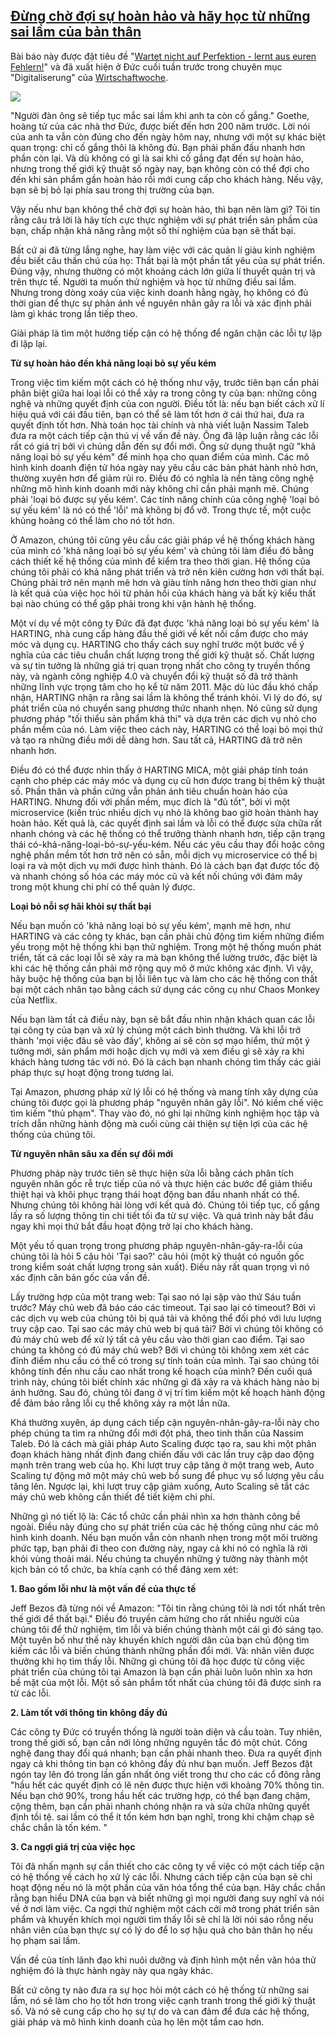 ##  [Đừng chờ đợi sự hoàn hảo và hãy học từ những sai lầm của bản thân](/2017/06/stop-waiting-for-perfection.html)


Bài báo này được đặt tiêu đề "[Wartet nicht auf Perfektion - lernt aus euren Fehlern!](http://www.wiwo.de/erfolg/management/digitalisierung-wartet-nicht-auf-perfektion-lernt-aus-euren-fehlern/19955856.html)" và đã xuất hiện ở Đức cuối tuần trước trong chuyên mục "Digitaliserung"
của [Wirtschaftwoche](http://www.wiwo.de).

![](broken-car.jpg)

"Người đàn ông sẽ tiếp tục mắc sai lầm khi anh ta còn cố gắng." Goethe, hoàng tử của các nhà thơ Đức, được biết đến hơn 200 năm trước.
Lời nói của anh ta vẫn còn đúng cho đến ngày hôm nay, nhưng
với một sự khác biệt quan trọng: chỉ cố gắng thôi là không đủ. Bạn phải phấn đấu
nhanh hơn phần còn lại. Và dù không có gì là sai khi cố gắng đạt đến sự hoàn hảo, nhưng trong thế giới kỹ thuật số ngày nay,
bạn không còn có thể đợi cho đến khi sản phẩm gần hoàn hảo rồi mới cung cấp cho khách hàng. Nếu vậy, bạn sẽ bị bỏ lại phía sau trong thị trường của bạn.

Vậy nếu như bạn không thể chờ đợi sự hoàn hảo, thì bạn nên làm gì? Tôi tin rằng câu trả lời là hãy tích cực thực nghiệm với sự phát triển sản phầm của bạn,
chấp nhận khả năng rằng một số thí nghiệm của bạn sẽ thất bại.

Bất cứ ai đã từng lắng nghe, hay làm việc với các quản lí giàu kinh nghiệm đều biết câu thần chú của họ: Thất bại là một phần tất yêu của sự phát triển.
Đúng vậy, nhưng thường có một khoảng cách lớn giữa lí thuyết quản trị và trên thực tế. Người ta muốn thử nghiệm và học từ những điều sai lầm. Nhưng
trong dòng xoáy của việc kinh doanh hằng ngày, họ không có đủ thời gian để thực sự phản ánh về nguyên nhân gây ra lỗi và xác định phải làm gì khác
trong lần tiếp theo.

Giải pháp là tìm một hướng tiếp cận có hệ thống để ngăn chặn các lỗi tự lặp đi lặp lại.

**Từ sự hoàn hảo đến khả năng loại bỏ sự yếu kém**

Trong việc tìm kiếm một cách có hệ thống như vậy, trước tiên bạn cần phải phân biệt giữa hai loại lỗi có thể xảy ra trong công ty của bạn:
những công nghệ và những quyết định của con người. Điều tốt là: nếu bạn biết cách xử lí hiệu quả với cái đầu tiên, bạn có thể sẽ làm tốt hơn
ở cái thứ hai, đưa ra quyết định tốt hơn. Nhà toán học tài chính và nhà viết luận Nassim Taleb đưa ra một cách tiếp cận thú vị về vấn đề này.
Ông đã lập luận rằng các lỗi rất có giá trị bởi vì chúng dẫn đến sự đổi mới. Ông sử dụng thuật ngữ "khả năng loại bỏ sự yếu kém" để minh họa cho quan điểm của mình.
Các mô hình kinh doanh điện tử hóa ngày nay yêu cầu các bản phát hành nhỏ hơn, thường xuyên hơn để giảm rủi ro. Điều đó có nghĩa là nền tảng công nghệ
những mô hình kinh doanh mới này không chỉ cần phải mạnh mẽ. Chúng phải 'loại bỏ được sự yếu kém'.
Các tính năng chính của công nghệ 'loại bỏ sự yếu kém' là nó có thể 'lỗi' mà không bị đổ vỡ.
Trong thực tế, một cuộc khủng hoảng có thể làm cho nó tốt hơn.

Ở Amazon, chúng tôi cũng yêu cầu các giải pháp về hệ thống khách hàng của mình có 'khả năng loại bỏ sự yếu kém' và chúng tôi làm điều đó bằng cách
thiết kế hệ thống của mình để kiểm tra theo thời gian. Hệ thống của chúng tôi phải có khả năng phát triển và trở nên kiên cường hơn với thất bại.
Chúng phải trở nên mạnh mẽ hơn và giàu tính năng hơn theo thời gian như là kết quả của việc học hỏi từ phản hồi của khách hàng và bất kỳ kiểu
thất bại nào chúng có thể gặp phải trong khi vận hành hệ thống.

Một ví dụ về một công ty Đức đã đạt được 'khả năng loại bỏ sự yếu kém' là HARTING,
nhà cung cấp hàng đầu thế giới về kết nối cắm được cho máy móc và dụng cụ. HARTING cho thấy cách suy nghĩ trước một bước về ý nghĩa của các
tiêu chuẩn chất lượng trong thế giới kỹ thuật số. Chất lượng và sự tin tưởng là những giá trị quan trọng nhất cho công ty truyền thống này,
và ngành công nghiệp 4.0 và chuyển đổi kỹ thuật số đã trở thành những lĩnh vực trọng tâm cho họ kể từ năm 2011.
Mặc dù lúc đầu khó chấp nhận, HARTING nhận ra rằng sai lầm là không thể tránh khỏi. Vì lý do đó, sự phát triển của nó chuyển sang phương thức nhanh nhẹn.
Nó cũng sử dụng phương pháp "tối thiểu sản phẩm khả thi" và dựa trên các dịch vụ nhỏ cho phần mềm của nó.
Làm việc theo cách này, HARTING có thể loại bỏ mọi thứ và tạo ra những điều mới dễ dàng hơn. Sau tất cả, HARTING đã trở nên nhanh hơn.

Điều đó có thể được nhìn thấy ở HARTING MICA, một giải pháp tính toán cạnh cho phép các máy móc và dụng cụ cũ hơn được trang bị thêm kỹ thuật số.
Phần thân và phần cứng vẫn phản ánh tiêu chuẩn hoàn hảo của HARTING. Nhưng đối với phần mềm, mục đích là "đủ tốt", bởi vì một microservice (kiến trúc
nhiều dịch vụ nhỏ là không bao giờ hoàn thành hay hoàn hảo. Kết quả là, các quyết định sai lầm và lỗi có thể được sửa chữa rất nhanh chóng
và các hệ thống có thể trưởng thành nhanh hơn, tiếp cận trạng thái có-khả-năng-loại-bỏ-sự-yếu-kém. Nếu các yêu cầu thay đổi hoặc công nghệ phần mềm
tốt hơn trở nên có sẵn, mỗi dịch vụ microservice có thể bị loại ra và một dịch vụ mới được hình thành. Đó là cách bạn đạt được tốc độ và nhanh chóng
số hóa các máy móc cũ và kết nối chúng với đám mây trong một khung chi phí có thể quản lý được.

**Loại bỏ nỗi sợ hãi khỏi sự thất bại**

Nếu bạn muốn có 'khả năng loại bỏ sự yếu kém', mạnh mẽ hơn, như HARTING và các công ty khác, bạn cần phải chủ động tìm kiếm những điểm yếu trong một hệ thống
khi bạn thử nghiệm. Trong một hệ thống muốn phát triển, tất cả các loại lỗi sẽ xảy ra mà bạn không thể lường trước, đặc biệt là khi các hệ thống cần phải
mở rộng quy mô ở mức không xác định. Vì vậy, hãy buộc hệ thống của bạn bị lỗi liên tục và làm cho các hệ thống con thất bại một cách nhân tạo
bằng cách sử dụng các công cụ như Chaos Monkey của Netflix.

Nếu bạn làm tất cả điều này, bạn sẽ bắt đầu nhìn nhận khách quan các lỗi tại công ty của bạn và xử lý chúng một cách bình thường. Và khi lỗi trở thành
'mọi việc đâu sẽ vào đấy', không ai sẽ còn sợ mạo hiểm, thử một ý tưởng mới, sản phẩm mới hoặc dịch vụ mới và xem điều gì sẽ xảy ra khi khách hàng tương tác
với nó. Đó là cách bạn nhanh chóng tìm thấy các giải pháp thực sự hoạt động trong tương lai.

Tại Amazon, phương pháp xử lý lỗi có hệ thống và mang tính xây dựng của chúng tôi được gọi là phương pháp "nguyên nhân gây lỗi". Nó kiềm chế việc tìm kiếm
"thủ phạm". Thay vào đó, nó ghi lại những kinh nghiệm học tập và trích dẫn những hành động mà cuối cùng cải thiện sự tiện lợi của các hệ thống của chúng tôi.

**Từ nguyên nhân sâu xa đến sự đổi mới**

Phương pháp này trước tiên sẽ thực hiện sửa lỗi bằng cách phân tích nguyên nhân gốc rễ trực tiếp của nó và thực hiện các bước để giảm thiểu thiệt hại
và khôi phục trạng thái hoạt động ban đầu nhanh nhất có thể. Nhưng chúng tôi không hài lòng với kết quả đó. Chúng tôi tiếp tục, cố gắng lấy ra số
lượng thông tin chi tiết tối đa từ sự việc. Và quá trình này bắt đầu ngay khi mọi thứ bắt đầu hoạt động trở lại cho khách hàng.

Một yếu tố quan trọng trong phương pháp nguyên-nhân-gây-ra-lỗi của chúng tôi là hỏi 5 câu hỏi 'Tại sao?' câu hỏi (một kỹ thuật có nguồn gốc trong kiểm soát
chất lượng trong sản xuất). Điều này rất quan trọng vì nó xác định căn bản gốc của vấn đề.

Lấy trường hợp của một trang web: Tại sao nó lại sập vào thứ Sáu tuần trước? Máy chủ web đã báo cáo các timeout. Tại sao lại có timeout?
Bởi vì các dịch vụ web của chúng tôi bị quá tải và không thể đối phó với lưu lượng truy cập cao. Tại sao các máy chủ web bị quá tải? Bởi vì chúng tôi
không có đủ máy chủ web để xử lý tất cả yêu cầu vào thời gian cao điểm. Tại sao chúng ta không có đủ máy chủ web? Bởi vì chúng tôi không xem xét các
đỉnh điểm nhu cầu có thể có trong sự tính toán của mình. Tại sao chúng tôi không tính đến nhu cầu cao nhất trong kế hoạch của mình? Đến cuối quá trình này,
chúng tôi biết chính xác những gì đã xảy ra và khách hàng nào bị ảnh hưởng. Sau đó, chúng tôi đang ở vị trí tìm kiếm một kế hoạch hành động
để đảm bảo rằng lỗi cụ thể không xảy ra một lần nữa.

Khá thường xuyên, áp dụng cách tiếp cận nguyên-nhân-gây-ra-lỗi này cho phép chúng ta tìm ra những đổi mới đột phá, theo tinh thần của Nassim Taleb.
Đó là cách mà giải pháp Auto Scaling được tạo ra, sau khi một phân đoạn khách hàng nhất định đang chiến đấu với các lần truy cập dao động mạnh trên
trang web của họ. Khi lượt truy cập tăng ở một trang web, Auto Scaling tự động mở một máy chủ web bổ sung để phục vụ số lượng yêu cầu tăng lên. Ngược lại,
khi lượt truy cập giảm xuống, Auto Scaling sẽ tắt các máy chủ web không cần thiết để tiết kiệm chi phí.

Những gì nó tiết lộ là: Các tổ chức cần phải nhìn xa hơn thành công bề ngoài. Điều này đúng cho sự phát triển của các hệ thống cũng như các mô hình kinh doanh.
Nếu bạn muốn vẫn còn nhanh nhẹn trong một môi trường phức tạp, bạn phải đi theo con đường này, ngay cả khi nó có nghĩa là rời khỏi vùng thoải mái.
Nếu chúng ta chuyển những ý tưởng này thành một kịch bản có tổ chức, ba khía cạnh có thể đáng xem xét:

**1\. Bao gồm lỗi như là một vấn đề của thực tế**

Jeff Bezos đã từng nói về Amazon: "Tôi tin rằng chúng tôi là nơi tốt nhất trên thế giới để thất bại." Điều đó truyền cảm hứng cho rất nhiều người của chúng tôi
để thử nghiệm, tìm lỗi và biến chúng thành một cái gì đó sáng tạo. Một tuyên bố như thế này khuyến khích người dân của bạn chủ động tìm kiếm các lỗi và biến
chúng thành những phần đổi mới. Và: nhân viên được thưởng khi họ tìm thấy lỗi. Những gì chúng tôi đã học được từ công việc phát triển của chúng tôi tại Amazon là
bạn cần phải luôn luôn nhìn xa hơn bề mặt của một lỗi. Một số sản phẩm tốt nhất của chúng tôi đã được sinh ra từ các lỗi.

**2\. Làm tốt với thông tin không đầy đủ**

Các công ty Đức có truyền thống là người toàn diện và cầu toàn. Tuy nhiên, trong thế giới số, bạn cần nới lỏng những nguyên tắc đó một chút. Công nghệ đang
thay đổi quá nhanh; bạn cần phải nhanh theo. Đưa ra quyết định ngay cả khi thông tin bạn có không đầy đủ như bạn muốn. Jeff Bezos đặt ngón tay lên đó
trong lần gần nhất ông viết trong thư cho các cổ đông rằng "hầu hết các quyết định có lẽ nên được thực hiện với khoảng 70% thông tin. Nếu bạn
chờ 90%, trong hầu hết các trường hợp, có thể bạn đang chậm, cộng thêm, bạn cần phải nhanh chóng nhận ra và sửa chữa những quyết định tồi tệ.
sai lầm có thể ít tốn kém hơn bạn nghĩ, trong khi chậm chạp sẽ chắc chắn là tốn kém. "

**3\. Ca ngợi giá trị của việc học**

Tôi đã nhấn mạnh sự cần thiết cho các công ty về việc có một cách tiếp cận có hệ thống về cách họ xử lý các lỗi. Nhưng cách tiếp cận của bạn sẽ chỉ
hoạt động nếu nó là một phần của văn hóa tổng thể của bạn. Hãy chắc chắn rằng bạn hiểu DNA của bạn và biết những gì mọi người đang suy nghĩ và
nói về ở nơi làm việc. Ca ngợi thử nghiệm một cách cởi mở trong phát triển sản phẩm và khuyến khích mọi người tìm thấy lỗi sẽ chỉ là lời nói sáo rỗng
nếu nhân viên của bạn thực sự có lý do để lo sợ hậu quả cho bản thân họ nếu họ phạm sai lầm.

Vấn đề của tính lãnh đạo khi nuôi dưỡng và định hình một nền văn hóa thử nghiệm đó là thực hành ngày này qua ngày khác.

Bất cứ công ty nào đưa ra sự học hỏi một cách có hệ thống từ những sai lầm, nó sẽ làm cho họ tốt hơn trong việc cạnh tranh trong thế giới kỹ thuật số.
Và nó sẽ cung cấp cho họ sự tự do và can đảm để đưa các hệ thống, giải pháp và mô hình kinh doanh của họ lên một tầm cao hơn.

